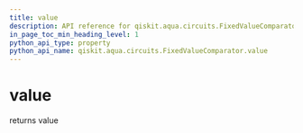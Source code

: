 ```yaml
---
title: value
description: API reference for qiskit.aqua.circuits.FixedValueComparator.value
in_page_toc_min_heading_level: 1
python_api_type: property
python_api_name: qiskit.aqua.circuits.FixedValueComparator.value
---
```


# value

returns value

